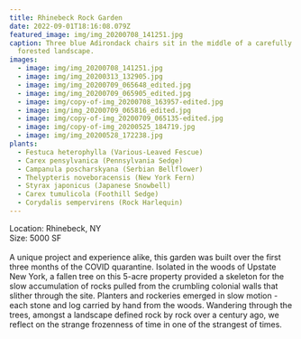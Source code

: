 ```yaml
---
title: Rhinebeck Rock Garden
date: 2022-09-01T18:16:08.079Z
featured_image: img/img_20200708_141251.jpg
caption: Three blue Adirondack chairs sit in the middle of a carefully designed
  forested landscape.
images:
  - image: img/img_20200708_141251.jpg
  - image: img/img_20200313_132905.jpg
  - image: img/img_20200709_065648_edited.jpg
  - image: img/img_20200709_065905_edited.jpg
  - image: img/copy-of-img_20200708_163957-edited.jpg
  - image: img/img_20200709_065816_edited.jpg
  - image: img/copy-of-img_20200709_065135-edited.jpg
  - image: img/copy-of-img_20200525_184719.jpg
  - image: img/img_20200528_172238.jpg
plants:
  - Festuca heterophylla (Various-Leaved Fescue)
  - Carex pensylvanica (Pennsylvania Sedge)
  - Campanula poscharskyana (Serbian Bellflower)
  - Thelypteris noveboracensis (New York Fern)
  - Styrax japonicus (Japanese Snowbell)
  - Carex tumulicola (Foothill Sedge)
  - Corydalis sempervirens (Rock Harlequin)
---
```

L﻿ocation: Rhinebeck, NY\
S﻿ize: 5000 SF\
\
A unique project and experience alike, this garden was built over the first three months of the COVID quarantine. Isolated in the woods of Upstate New York, a fallen tree on this 5-acre property provided a skeleton for the slow accumulation of rocks pulled from the crumbling colonial walls that slither through the site. Planters and rockeries emerged in slow motion - each stone and log carried by hand from the woods. Wandering through the trees, amongst a landscape defined rock by rock over a century ago, we reflect on the strange frozenness of time in one of the strangest of times.